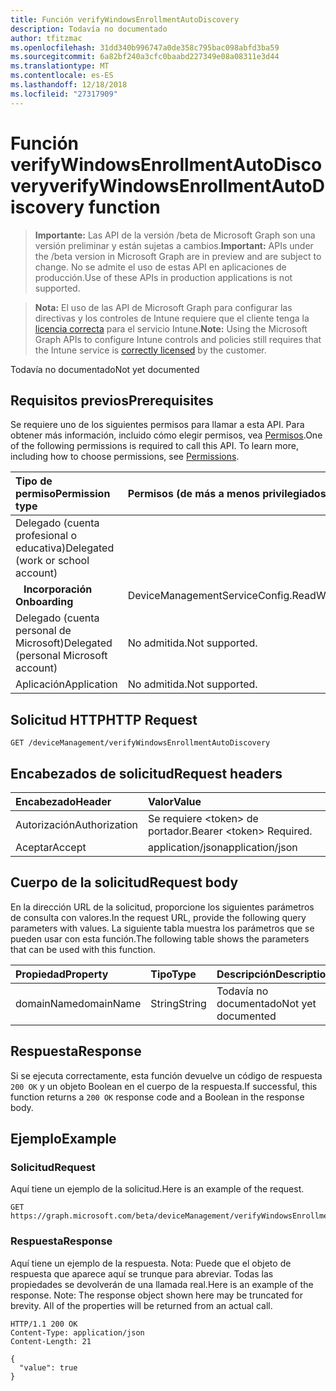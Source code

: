 ```yaml
---
title: Función verifyWindowsEnrollmentAutoDiscovery
description: Todavía no documentado
author: tfitzmac
ms.openlocfilehash: 31dd340b996747a0de358c795bac098abfd3ba59
ms.sourcegitcommit: 6a82bf240a3cfc0baabd227349e08a08311e3d44
ms.translationtype: MT
ms.contentlocale: es-ES
ms.lasthandoff: 12/18/2018
ms.locfileid: "27317909"
---
```

# <a name="verifywindowsenrollmentautodiscovery-function"></a><span data-ttu-id="13e87-103">Función verifyWindowsEnrollmentAutoDiscovery</span><span class="sxs-lookup"><span data-stu-id="13e87-103">verifyWindowsEnrollmentAutoDiscovery function</span></span>

> <span data-ttu-id="13e87-104">**Importante:** Las API de la versión /beta de Microsoft Graph son una versión preliminar y están sujetas a cambios.</span><span class="sxs-lookup"><span data-stu-id="13e87-104">**Important:** APIs under the /beta version in Microsoft Graph are in preview and are subject to change.</span></span> <span data-ttu-id="13e87-105">No se admite el uso de estas API en aplicaciones de producción.</span><span class="sxs-lookup"><span data-stu-id="13e87-105">Use of these APIs in production applications is not supported.</span></span>

> <span data-ttu-id="13e87-106">**Nota:** El uso de las API de Microsoft Graph para configurar las directivas y los controles de Intune requiere que el cliente tenga la [licencia correcta](https://go.microsoft.com/fwlink/?linkid=839381) para el servicio Intune.</span><span class="sxs-lookup"><span data-stu-id="13e87-106">**Note:** Using the Microsoft Graph APIs to configure Intune controls and policies still requires that the Intune service is [correctly licensed](https://go.microsoft.com/fwlink/?linkid=839381) by the customer.</span></span>

<span data-ttu-id="13e87-107">Todavía no documentado</span><span class="sxs-lookup"><span data-stu-id="13e87-107">Not yet documented</span></span>
## <a name="prerequisites"></a><span data-ttu-id="13e87-108">Requisitos previos</span><span class="sxs-lookup"><span data-stu-id="13e87-108">Prerequisites</span></span>
<span data-ttu-id="13e87-p102">Se requiere uno de los siguientes permisos para llamar a esta API. Para obtener más información, incluido cómo elegir permisos, vea [Permisos](/graph/permissions-reference).</span><span class="sxs-lookup"><span data-stu-id="13e87-p102">One of the following permissions is required to call this API. To learn more, including how to choose permissions, see [Permissions](/graph/permissions-reference).</span></span>

|<span data-ttu-id="13e87-111">Tipo de permiso</span><span class="sxs-lookup"><span data-stu-id="13e87-111">Permission type</span></span>|<span data-ttu-id="13e87-112">Permisos (de más a menos privilegiados)</span><span class="sxs-lookup"><span data-stu-id="13e87-112">Permissions (from most to least privileged)</span></span>|
|:---|:---|
|<span data-ttu-id="13e87-113">Delegado (cuenta profesional o educativa)</span><span class="sxs-lookup"><span data-stu-id="13e87-113">Delegated (work or school account)</span></span>||
| <span data-ttu-id="13e87-114">&nbsp;&nbsp; **Incorporación**</span><span class="sxs-lookup"><span data-stu-id="13e87-114">&nbsp; &nbsp; **Onboarding**</span></span> | <span data-ttu-id="13e87-115">DeviceManagementServiceConfig.ReadWrite.All</span><span class="sxs-lookup"><span data-stu-id="13e87-115">DeviceManagementServiceConfig.ReadWrite.All</span></span>|
|<span data-ttu-id="13e87-116">Delegado (cuenta personal de Microsoft)</span><span class="sxs-lookup"><span data-stu-id="13e87-116">Delegated (personal Microsoft account)</span></span>|<span data-ttu-id="13e87-117">No admitida.</span><span class="sxs-lookup"><span data-stu-id="13e87-117">Not supported.</span></span>|
|<span data-ttu-id="13e87-118">Aplicación</span><span class="sxs-lookup"><span data-stu-id="13e87-118">Application</span></span>|<span data-ttu-id="13e87-119">No admitida.</span><span class="sxs-lookup"><span data-stu-id="13e87-119">Not supported.</span></span>|

## <a name="http-request"></a><span data-ttu-id="13e87-120">Solicitud HTTP</span><span class="sxs-lookup"><span data-stu-id="13e87-120">HTTP Request</span></span>
<!-- {
  "blockType": "ignored"
}
-->
``` http
GET /deviceManagement/verifyWindowsEnrollmentAutoDiscovery
```

## <a name="request-headers"></a><span data-ttu-id="13e87-121">Encabezados de solicitud</span><span class="sxs-lookup"><span data-stu-id="13e87-121">Request headers</span></span>
|<span data-ttu-id="13e87-122">Encabezado</span><span class="sxs-lookup"><span data-stu-id="13e87-122">Header</span></span>|<span data-ttu-id="13e87-123">Valor</span><span class="sxs-lookup"><span data-stu-id="13e87-123">Value</span></span>|
|:---|:---|
|<span data-ttu-id="13e87-124">Autorización</span><span class="sxs-lookup"><span data-stu-id="13e87-124">Authorization</span></span>|<span data-ttu-id="13e87-125">Se requiere &lt;token&gt; de portador.</span><span class="sxs-lookup"><span data-stu-id="13e87-125">Bearer &lt;token&gt; Required.</span></span>|
|<span data-ttu-id="13e87-126">Aceptar</span><span class="sxs-lookup"><span data-stu-id="13e87-126">Accept</span></span>|<span data-ttu-id="13e87-127">application/json</span><span class="sxs-lookup"><span data-stu-id="13e87-127">application/json</span></span>|

## <a name="request-body"></a><span data-ttu-id="13e87-128">Cuerpo de la solicitud</span><span class="sxs-lookup"><span data-stu-id="13e87-128">Request body</span></span>
<span data-ttu-id="13e87-129">En la dirección URL de la solicitud, proporcione los siguientes parámetros de consulta con valores.</span><span class="sxs-lookup"><span data-stu-id="13e87-129">In the request URL, provide the following query parameters with values.</span></span>
<span data-ttu-id="13e87-130">La siguiente tabla muestra los parámetros que se pueden usar con esta función.</span><span class="sxs-lookup"><span data-stu-id="13e87-130">The following table shows the parameters that can be used with this function.</span></span>

|<span data-ttu-id="13e87-131">Propiedad</span><span class="sxs-lookup"><span data-stu-id="13e87-131">Property</span></span>|<span data-ttu-id="13e87-132">Tipo</span><span class="sxs-lookup"><span data-stu-id="13e87-132">Type</span></span>|<span data-ttu-id="13e87-133">Descripción</span><span class="sxs-lookup"><span data-stu-id="13e87-133">Description</span></span>|
|:---|:---|:---|
|<span data-ttu-id="13e87-134">domainName</span><span class="sxs-lookup"><span data-stu-id="13e87-134">domainName</span></span>|<span data-ttu-id="13e87-135">String</span><span class="sxs-lookup"><span data-stu-id="13e87-135">String</span></span>|<span data-ttu-id="13e87-136">Todavía no documentado</span><span class="sxs-lookup"><span data-stu-id="13e87-136">Not yet documented</span></span>|



## <a name="response"></a><span data-ttu-id="13e87-137">Respuesta</span><span class="sxs-lookup"><span data-stu-id="13e87-137">Response</span></span>
<span data-ttu-id="13e87-138">Si se ejecuta correctamente, esta función devuelve un código de respuesta `200 OK` y un objeto Boolean en el cuerpo de la respuesta.</span><span class="sxs-lookup"><span data-stu-id="13e87-138">If successful, this function returns a `200 OK` response code and a Boolean in the response body.</span></span>

## <a name="example"></a><span data-ttu-id="13e87-139">Ejemplo</span><span class="sxs-lookup"><span data-stu-id="13e87-139">Example</span></span>
### <a name="request"></a><span data-ttu-id="13e87-140">Solicitud</span><span class="sxs-lookup"><span data-stu-id="13e87-140">Request</span></span>
<span data-ttu-id="13e87-141">Aquí tiene un ejemplo de la solicitud.</span><span class="sxs-lookup"><span data-stu-id="13e87-141">Here is an example of the request.</span></span>
``` http
GET https://graph.microsoft.com/beta/deviceManagement/verifyWindowsEnrollmentAutoDiscovery(domainName='parameterValue')
```

### <a name="response"></a><span data-ttu-id="13e87-142">Respuesta</span><span class="sxs-lookup"><span data-stu-id="13e87-142">Response</span></span>
<span data-ttu-id="13e87-p104">Aquí tiene un ejemplo de la respuesta. Nota: Puede que el objeto de respuesta que aparece aquí se trunque para abreviar. Todas las propiedades se devolverán de una llamada real.</span><span class="sxs-lookup"><span data-stu-id="13e87-p104">Here is an example of the response. Note: The response object shown here may be truncated for brevity. All of the properties will be returned from an actual call.</span></span>
``` http
HTTP/1.1 200 OK
Content-Type: application/json
Content-Length: 21

{
  "value": true
}
```




